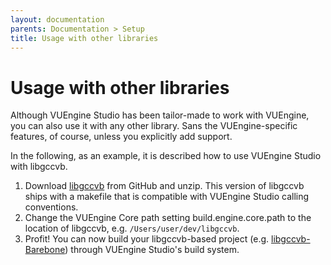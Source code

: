 ```yaml
---
layout: documentation
parents: Documentation > Setup
title: Usage with other libraries
---
```


# Usage with other libraries

Although VUEngine Studio has been tailor-made to work with VUEngine, you can also use it with any other library. Sans the VUEngine-specific features, of course, unless you explicitly add support.

In the following, as an example, it is described how to use VUEngine Studio with libgccvb.

1. Download [libgccvb](https://github.com/VUEngine/libgccvb) from GitHub and unzip. This version of libgccvb ships with a makefile that is compatible with VUEngine Studio calling conventions.
2. Change the VUEngine Core path setting <span class="setting">build.engine.core.path</span> to the location of libgccvb, e.g. `/Users/user/dev/libgccvb`.
3. Profit! You can now build your libgccvb-based project (e.g. [libgccvb-Barebone](https://github.com/VUEngine/libgccvb-Barebone)) through VUEngine Studio's build system.
